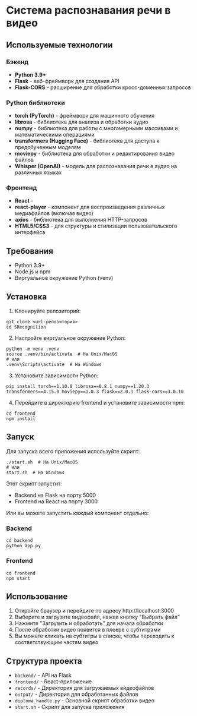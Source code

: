 # Система распознавания речи в видео

## Используемые технологии

### Бэкенд
- **Python 3.9+**
- **Flask** - веб-фреймворк для создания API
- **Flask-CORS** - расширение для обработки кросс-доменных запросов

### Python библиотеки
- **torch (PyTorch)** - фреймворк для машинного обучения
- **librosa** - библиотека для анализа и обработки аудио
- **numpy** - библиотека для работы с многомерными массивами и математическими операциями
- **transformers (Hugging Face)** - библиотека для доступа к предобученным моделям
- **moviepy** - библиотека для обработки и редактирования видео файлов
- **Whisper (OpenAI)** - модель для распознавания речи в аудио на различных языках

### Фронтенд
- **React** -
- **react-player** - компонент для воспроизведения различных медиафайлов (включая видео)
- **axios** - библиотека для выполнения HTTP-запросов
- **HTML5/CSS3** - для структуры и стилизации пользовательского интерфейса

## Требования

- Python 3.9+
- Node.js и npm
- Виртуальное окружение Python (venv)

## Установка

1. Клонируйте репозиторий:
```
git clone <url-репозитория>
cd SRecognition
```

2. Настройте виртуальное окружение Python:
```
python -m venv .venv
source .venv/bin/activate  # На Unix/MacOS
# или
.venv\Scripts\activate  # На Windows
```

3. Установите зависимости Python:
```
pip install torch==1.10.0 librosa==0.8.1 numpy==1.20.3 transformers==4.15.0 moviepy==1.0.3 flask==2.0.1 flask-cors==3.0.10
```

4. Перейдите в директорию frontend и установите зависимости npm:
```
cd frontend
npm install
```

## Запуск

Для запуска всего приложения используйте скрипт:

```
./start.sh  # На Unix/MacOS
# или
start.sh  # На Windows
```

Этот скрипт запустит:
- Backend на Flask на порту 5000
- Frontend на React на порту 3000

Или вы можете запустить каждый компонент отдельно:

### Backend
```
cd backend
python app.py
```

### Frontend
```
cd frontend
npm start
```

## Использование

1. Откройте браузер и перейдите по адресу http://localhost:3000
2. Выберите и загрузите видеофайл, нажав кнопку "Выбрать файл"
3. Нажмите "Загрузить и обработать" для начала обработки
4. После обработки видео появится в плеере с субтитрами
5. Вы можете кликать на субтитры в списке, чтобы переходить к соответствующим частям видео

## Структура проекта

- `backend/` - API на Flask
- `frontend/` - React-приложение
- `records/` - Директория для загружаемых видеофайлов
- `output/` - Директория для обработанных файлов
- `diploma_handle.py` - Основной скрипт обработки видео
- `start.sh` - Скрипт для запуска приложения 